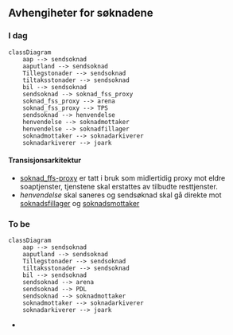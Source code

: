 ## Avhengiheter for søknadene

### I dag
```mermaid
classDiagram
    aap --> sendsoknad
    aaputland --> sendsoknad
    Tillegstonader --> sendsoknad
    tiltaksstonader --> sendsoknad
    bil --> sendsoknad
    sendsoknad --> soknad_fss_proxy
    soknad_fss_proxy --> arena
    soknad_fss_proxy --> TPS
    sendsoknad --> henvendelse
    henvendelse --> soknadmottaker
    henvendelse --> soknadfillager
    soknadmottaker --> soknadarkiverer
    soknadarkiverer --> joark
```
#### Transisjonsarkitektur
- [soknad_ffs-proxy](https://github.com/navikt/soknad-fss-proxy) er tatt i bruk som midlertidig proxy mot eldre soaptjenster, tjenstene skal erstattes av tilbudte resttjenster.
- *henvendelse* skal saneres og sendsøknad skal gå direkte mot [soknadsfillager](https://github.com/navikt/soknadsfillager) og [soknadsmottaker](https://github.com/navikt/soknadsmottaker)

### To be
```mermaid
classDiagram
    aap --> sendsoknad
    aaputland --> sendsoknad
    Tillegstonader --> sendsoknad
    tiltaksstonader --> sendsoknad
    bil --> sendsoknad
    sendsoknad --> arena
    sendsoknad --> PDL
    sendsoknad --> soknadmottaker
    soknadmottaker --> soknadarkiverer
    soknadarkiverer --> joark
```
- 